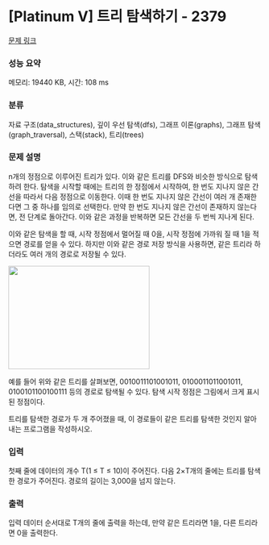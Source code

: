 # [Platinum V] 트리 탐색하기 - 2379 

[문제 링크](https://www.acmicpc.net/problem/2379) 

### 성능 요약

메모리: 19440 KB, 시간: 108 ms

### 분류

자료 구조(data_structures), 깊이 우선 탐색(dfs), 그래프 이론(graphs), 그래프 탐색(graph_traversal), 스택(stack), 트리(trees)

### 문제 설명

<p>n개의 정점으로 이루어진 트리가 있다. 이와 같은 트리를 DFS와 비슷한 방식으로 탐색하려 한다. 탐색을 시작할 때에는 트리의 한 정점에서 시작하여, 한 번도 지나지 않은 간선을 따라서 다음 정점으로 이동한다. 이때 한 번도 지나지 않은 간선이 여러 개 존재한다면 그 중 하나를 임의로 선택한다. 만약 한 번도 지나지 않은 간선이 존재하지 않는다면, 전 단계로 돌아간다. 이와 같은 과정을 반복하면 모든 간선을 두 번씩 지나게 된다.</p>

<p>이와 같은 탐색을 할 때, 시작 정점에서 멀어질 때 0을, 시작 정점에 가까워 질 때 1을 적으면 경로를 얻을 수 있다. 하지만 이와 같은 경로 저장 방식을 사용하면, 같은 트리라 하더라도 여러 개의 경로로 저장될 수 있다.</p>

<p><img alt="" src="https://www.acmicpc.net/JudgeOnline/upload/201103/tretre.png" style="height:205px; width:280px"></p>

<p>예를 들어 위와 같은 트리를 살펴보면, 0010011101001011, 0100011011001011, 0100101100100111 등의 경로로 탐색될 수 있다. 탐색 시작 정점은 그림에서 크게 표시된 정점이다.</p>

<p>트리를 탐색한 경로가 두 개 주어졌을 때, 이 경로들이 같은 트리를 탐색한 것인지 알아내는 프로그램을 작성하시오.</p>

### 입력 

 <p>첫째 줄에 데이터의 개수 T(1 ≤ T ≤ 10)이 주어진다. 다음 2×T개의 줄에는 트리를 탐색한 경로가 주어진다. 경로의 길이는 3,000을 넘지 않는다.</p>

### 출력 

 <p>입력 데이터 순서대로 T개의 줄에 출력을 하는데, 만약 같은 트리라면 1을, 다른 트리라면 0을 출력한다.</p>

